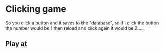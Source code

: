 # Clicking game


So you click a button and it saves to the "database", so if I click the button the number would be 1 then reload and click again it would be 2.....



## Play [at](https://eps36.github.io/click/)
